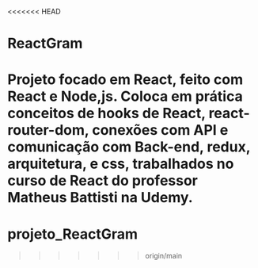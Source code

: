 <<<<<<< HEAD
# ReactGram

Projeto focado em React, feito com React e Node,js. Coloca em prática conceitos de hooks de React, react-router-dom, conexões com API e comunicação com Back-end, redux, arquitetura, e css, trabalhados no curso de React do professor Matheus Battisti na Udemy.
=======
# projeto_ReactGram
>>>>>>> origin/main
